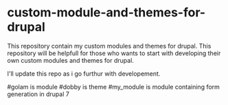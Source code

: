 custom-module-and-themes-for-drupal
===================================

This repository contain my custom modules and themes
for drupal. 
This repository will be helpfull for those who wants to start with developing their own custom modules and themes for drupal. 



I'll update this repo as i go furthur with developement.

#golam is module
#dobby is theme
#my_module is module containing form generation in drupal 7 

